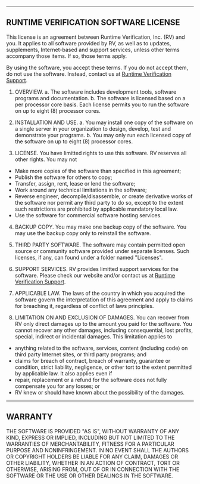-------------------------------------
RUNTIME VERIFICATION SOFTWARE LICENSE
-------------------------------------

This license is an agreement between Runtime Verification, Inc. (RV) and you. It applies to all software provided by RV, as well as to updates, supplements, Internet-based and support services, unless other terms accompany those items. If so, those terms apply.

By using the software, you accept these terms. If you do not accept them, do not use the software. Instead, contact us at [Runtime Verification Support](http://runtimeverification.com/support).

1. OVERVIEW.
  a. The software includes development tools, software programs and documentation.
  b. The software is licensed based on a per processor core basis. Each license permits you to run the software on up to eight (8) processor cores.

2. INSTALLATION AND USE.
  a. You may install one copy of the software on a single server in your organization to design, develop, test and demonstrate your programs.
  b. You may only run each licensed copy of the software on up to eight (8) processor cores.

3. LICENSE. You have limitted rights to use this software. RV reserves all other rights. You may not
  * Make more copies of the software than specified in this agreement;
  * Publish the software for others to copy;
  * Transfer, assign, rent, lease or lend the software; 
  * Work around any technical limitations in the software;
  * Reverse engineer, decompile/disassemble, or create derivative works of the software nor permit any third party to do so, except to the extent such restrictions are prohibited by applicable mandatory local law.
  * Use the software for commercial software hosting services.

4. BACKUP COPY. You may make one backup copy of the software. You may use the backup copy only to reinstall the software.

5. THIRD PARTY SOFTWARE. The software may contain permitted open source or community software provided under separate licenses.  Such licenses, if any, can found under a folder named "Licenses".

5. SUPPORT SERVICES. RV provides limitted support services for the software. Please check our website and/or contact us at [Runtime Verification Support](http://runtimeverification.com/support).

6. APPLICABLE LAW. The laws of the country in which you acquired the software govern the interpretation of this agreement and apply to claims for breaching it, regardless of conflict of laws principles.

7. LIMITATION ON AND EXCLUSION OF DAMAGES. You can recover from RV only direct damages up to the amount you paid for the software. You cannot recover any other damages, including consequential, lost profits, special, indirect or incidental damages. This limitation applies to
  * anything related to the software, services, content (including code) on third party Internet sites, or third party programs; and
  * claims for breach of contract, breach of warranty, guarantee or condition, strict liability, negligence, or other tort to the extent permitted by applicable law.
It also applies even if
  * repair, replacement or a refund for the software does not fully compensate you for any losses; or
  * RV knew or should have known about the possibility of the damages.

--------
WARRANTY
--------

THE SOFTWARE IS PROVIDED "AS IS", WITHOUT WARRANTY OF ANY KIND, EXPRESS OR IMPLIED, INCLUDING BUT NOT LIMITED TO THE WARRANTIES OF MERCHANTABILITY, FITNESS FOR A PARTICULAR PURPOSE AND NONINFRINGEMENT. IN NO EVENT SHALL THE AUTHORS OR COPYRIGHT HOLDERS BE LIABLE FOR ANY CLAIM, DAMAGES OR OTHER LIABILITY, WHETHER IN AN ACTION OF CONTRACT, TORT OR OTHERWISE, ARISING FROM, OUT OF OR IN CONNECTION WITH THE SOFTWARE OR THE USE OR OTHER DEALINGS IN THE SOFTWARE.
